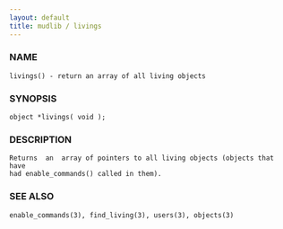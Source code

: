 ```yaml
---
layout: default
title: mudlib / livings
---
```


### NAME

    livings() - return an array of all living objects

### SYNOPSIS

    object *livings( void );

### DESCRIPTION

    Returns  an  array of pointers to all living objects (objects that have
    had enable_commands() called in them).

### SEE ALSO

    enable_commands(3), find_living(3), users(3), objects(3)
